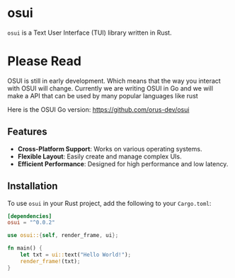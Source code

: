 # osui

`osui` is a Text User Interface (TUI) library written in Rust. 

# Please Read
OSUI is still in early development. Which means that the way you interact with OSUI will change.
Currently we are writing OSUI in Go and we will make a API that can be used by many popular languages like rust

Here is the OSUI Go version: https://github.com/orus-dev/osui

## Features

- **Cross-Platform Support**: Works on various operating systems.
- **Flexible Layout**: Easily create and manage complex UIs.
- **Efficient Performance**: Designed for high performance and low latency.

## Installation

To use `osui` in your Rust project, add the following to your `Cargo.toml`:

```toml
[dependencies]
osui = "^0.0.2"
```

```rust
use osui::{self, render_frame, ui};

fn main() {
    let txt = ui::text("Hello World!");
    render_frame!(txt);
}
```

